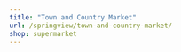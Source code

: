 ```yaml
---
title: "Town and Country Market"
url: /springview/town-and-country-market/
shop: supermarket
---
```


